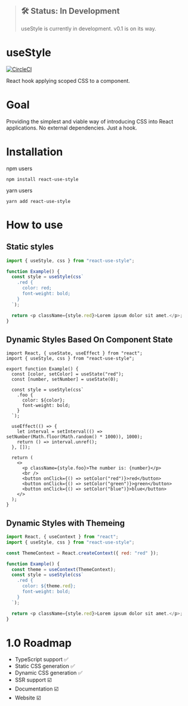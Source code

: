 > ## 🛠 Status: In Development
>
> useStyle is currently in development. v0.1 is on its way.

# useStyle

[![CircleCI](https://circleci.com/gh/pietmichal/react-use-style/tree/master.svg?style=svg)](https://circleci.com/gh/pietmichal/react-use-style/tree/master)

React hook applying scoped CSS to a component.

# Goal

Providing the simplest and viable way of introducing CSS into React applications. No external dependencies. Just a hook.

# Installation

npm users

```
npm install react-use-style
```

yarn users

```
yarn add react-use-style
```

# How to use

## Static styles

```javascript
import { useStyle, css } from "react-use-style";

function Example() {
  const style = useStyle(css`
    .red {
      color: red;
      font-weight: bold;
    }
  `);

  return <p className={style.red}>Lorem ipsum dolor sit amet.</p>;
}
```

## Dynamic Styles Based On Component State
```
import React, { useState, useEffect } from "react";
import { useStyle, css } from "react-use-style";

export function Example() {
  const [color, setColor] = useState("red");
  const [number, setNumber] = useState(0);

  const style = useStyle(css`
    .foo {
      color: ${color};
      font-weight: bold;
    }
  `);

  useEffect(() => {
    let interval = setInterval(() => setNumber(Math.floor(Math.random() * 1000)), 1000);
    return () => interval.unref();
  }, []);

  return (
    <>
      <p className={style.foo}>The number is: {number}</p>
      <br />
      <button onClick={() => setColor("red")}>red</button>
      <button onClick={() => setColor("green")}>green</button>
      <button onClick={() => setColor("blue")}>blue</button>
    </>
  );
}
```


## Dynamic Styles with Themeing

```javascript
import React, { useContext } from "react";
import { useStyle, css } from "react-use-style";

const ThemeContext = React.createContext({ red: "red" });

function Example() {
  const theme = useContext(ThemeContext);
  const style = useStyle(css`
    .red {
      color: ${theme.red};
      font-weight: bold;
    }
  `);

  return <p className={style.red}>Lorem ipsum dolor sit amet.</p>;
}
```

# 1.0 Roadmap

- TypeScript support ✅
- Static CSS generation ✅
- Dynamic CSS generation ✅
- SSR support ☑️
- Documentation ☑️
- Website ☑️
